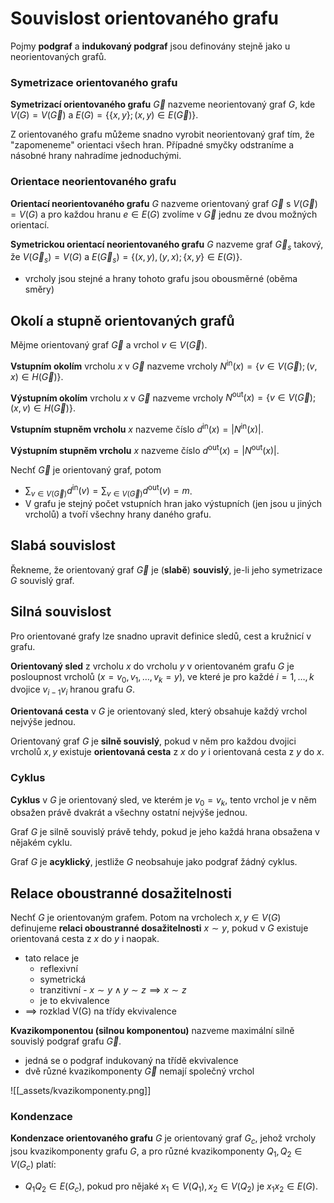 # Souvislost orientovaného grafu

Pojmy **podgraf** a **indukovaný podgraf** jsou definovány stejně jako u neorientovaných grafů.

### Symetrizace orientovaného grafu

**Symetrizací orientovaného grafu** $\vec{G}$ nazveme neorientovaný graf $G$, kde $V(G) = V(\vec{G})$ a $E(G) = \left\{ \{ x, y \}; (x, y) \in E(\vec{G}) \right\}$.

Z orientovaného grafu můžeme snadno vyrobit neorientovaný graf tím, že "zapomeneme" orientaci všech hran. Případné smyčky odstraníme a násobné hrany nahradíme jednoduchými.

### Orientace neorientovaného grafu

**Orientací neorientovaného grafu** $G$ nazveme orientovaný graf $\vec{G}$ s $V(\vec{G}) = V(G)$ a pro každou hranu $e \in E(G)$ zvolíme v $\vec{G}$ jednu ze dvou možných orientací.

**Symetrickou orientací neorientovaného grafu** $G$ nazveme graf $\vec{G}_{s}$ takový, že $V(\vec{G}_{s}) = V(G)$ a $E(\vec{G}_{s}) = \left\{ (x, y), (y, x); \{ x, y \} \in E(G) \right\}$.
- vrcholy jsou stejné a hrany tohoto grafu jsou obousměrné (oběma směry)

## Okolí a stupně orientovaných grafů

Mějme orientovaný graf $\vec{G}$ a vrchol $v \in V(\vec{G})$.

**Vstupním okolím** vrcholu $x$ v $\vec{G}$ nazveme vrcholy $N^\text{in}(x) = \left\{ v \in V(\vec{G}) ; (v, x) \in H(\vec{G}) \right\}$.

**Výstupním okolím** vrcholu $x$ v $\vec{G}$ nazveme vrcholy $N^\text{out}(x) = \left\{ v \in V(\vec{G}) ; (x, v) \in H(\vec{G}) \right\}$.

**Vstupním stupněm vrcholu** $x$ nazveme číslo $d^\text{in}(x) = \vert N^\text{in}(x) \vert$.

**Výstupním stupněm vrcholu** $x$ nazveme číslo $d^\text{out}(x) = \vert N^\text{out}(x) \vert$.

Nechť $\vec{G}$ je orientovaný graf, potom
- $\displaystyle\sum_{v \in V(\vec{G})} d^\text{in}(v) = \sum_{v \in V(\vec{G})} d^\text{out}(v) = m$.
- V grafu je stejný počet vstupních hran jako výstupních (jen jsou u jiných vrcholů) a tvoří všechny hrany daného grafu.

## Slabá souvislost

Řekneme, že orientovaný graf $\vec{G}$ je (**slabě**) **souvislý**, je-li jeho symetrizace $G$ souvislý graf.

## Silná souvislost

Pro orientované grafy lze snadno upravit definice sledů, cest a kružnicí v grafu.

**Orientovaný sled** z vrcholu $x$ do vrcholu $y$ v orientovaném grafu $G$
je posloupnost vrcholů $(x = v_{0}, v_{1}, \dots, v_{k} = y)$, ve které je pro každé $i = 1, \dots, k$
dvojice $v_{i−1}v_{i}$ hranou grafu $G$.

**Orientovaná cesta** v $G$ je orientovaný sled, který obsahuje každý vrchol nejvýše jednou.

Orientovaný graf $G$ je **silně souvislý**, pokud v něm pro každou dvojici vrcholů $x, y$ existuje **orientovaná cesta** z $x$ do $y$ i orientovaná cesta z $y$ do $x$.

### Cyklus

**Cyklus** v $G$ je orientovaný sled, ve kterém je $v_{0} = v_{k}$, tento vrchol je v něm obsažen právě dvakrát a všechny ostatní nejvýše jednou.

Graf $G$ je silně souvislý právě tehdy, pokud je jeho každá hrana obsažena v nějakém cyklu.

Graf $G$ je **acyklický**, jestliže $G$ neobsahuje jako podgraf žádný cyklus.

## Relace oboustranné dosažitelnosti

Nechť $G$ je orientovaným grafem. Potom na vrcholech $x, y \in V(G)$ definujeme **relaci oboustranné dosažitelnosti** $x \sim y$, pokud v $G$ existuje orientovaná cesta z $x$ do $y$ i naopak.
- tato relace je
	- reflexivní
	- symetrická
	- tranzitivní - $x \sim y \wedge y \sim z \implies x \sim z$
	- je to ekvivalence
- $\implies$ rozklad V(G) na třídy ekvivalence

**Kvazikomponentou (silnou komponentou)** nazveme maximální silně souvislý podgraf grafu $\vec{G}$.
- jedná se o podgraf indukovaný na třídě ekvivalence
- dvě různé kvazikomponenty $\vec{G}$ nemají společný vrchol

![[_assets/kvazikomponenty.png]]

### Kondenzace

**Kondenzace orientovaného grafu** $G$ je orientovaný graf $G_{c}$, jehož vrcholy jsou kvazikomponenty grafu $G$, a pro různé kvazikomponenty $Q_{1}, Q_{2} \in V(G_{c})$ platí:
- $Q_{1}Q_{2} \in E(G_{c})$, pokud pro nějaké $x_{1} \in V(Q_{1}), x_{2} \in V(Q_{2})$ je $x_{1}x_{2} \in E(G)$.